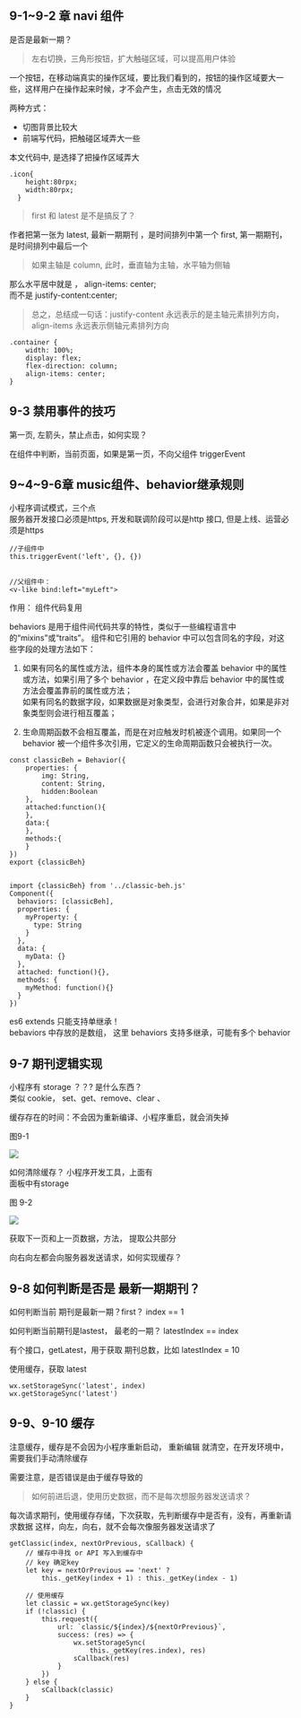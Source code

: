 

## 9-1~9-2 章 navi 组件
是否是最新一期？

> 左右切换，三角形按钮，扩大触碰区域，可以提高用户体验  


一个按钮，在移动端真实的操作区域，要比我们看到的，按钮的操作区域要大一些，这样用户在操作起来时候，才不会产生，点击无效的情况

两种方式：   

+ 切图背景比较大    
+ 前端写代码，把触碰区域弄大一些

本文代码中, 是选择了把操作区域弄大


```
.icon{
    height:80rpx;
    width:80rpx;
  }

```

> first 和 latest 是不是搞反了？    

作者把第一张为 latest, 最新一期期刊 ，是时间排列中第一个
first, 第一期期刊，是时间排列中最后一个

> 如果主轴是 column, 此时，垂直轴为主轴，水平轴为侧轴 

那么水平居中就是 ， align-items: center;    
而不是  justify-content:center; 

> 总之，总结成一句话：justify-content 永远表示的是主轴元素排列方向，align-items 永远表示侧轴元素排列方向


```
.container {
    width: 100%;
    display: flex;
    flex-direction: column; 
    align-items: center;   
}
```


##  9-3 禁用事件的技巧

第一页, 左箭头，禁止点击，如何实现？

在组件中判断，当前页面，如果是第一页，不向父组件 triggerEvent



 
 
 
##  9~4~9-6章 music组件、behavior继承规则

小程序调试模式，三个点  
服务器开发接口必须是https, 开发和联调阶段可以是http 接口, 但是上线、运营必须是https


```
//子组件中
this.triggerEvent('left', {}, {})


//父组件中：
<v-like bind:left="myLeft">
```

作用： 组件代码复用

behaviors 是用于组件间代码共享的特性，类似于一些编程语言中的“mixins”或“traits”。
组件和它引用的 behavior 中可以包含同名的字段，对这些字段的处理方法如下：

1. 如果有同名的属性或方法，组件本身的属性或方法会覆盖 behavior 中的属性或方法，如果引用了多个 behavior ，在定义段中靠后 behavior 中的属性或方法会覆盖靠前的属性或方法；  
如果有同名的数据字段，如果数据是对象类型，会进行对象合并，如果是非对象类型则会进行相互覆盖；

2. 生命周期函数不会相互覆盖，而是在对应触发时机被逐个调用。如果同一个 behavior 被一个组件多次引用，它定义的生命周期函数只会被执行一次。

```
const classicBeh = Behavior({
    properties: {
        img: String,
        content: String,
        hidden:Boolean
    },
    attached:function(){
    },
    data:{
    },
    methods:{
    }
})
export {classicBeh}


import {classicBeh} from '../classic-beh.js'
Component({
  behaviors: [classicBeh],
  properties: {
    myProperty: {
      type: String
    }
  },
  data: {
    myData: {}
  },
  attached: function(){},
  methods: {
    myMethod: function(){}
  }
})
```


es6  extends  只能支持单继承！  
bebaviors 中存放的是数组， 这里 behaviors 支持多继承，可能有多个 behavior





## 9-7 期刊逻辑实现

小程序有 storage ？？? 是什么东西？  
类似 cookie， set、get、remove、clear 、

缓存存在的时间：不会因为重新编译、小程序重启，就会消失掉



图9-1

![](https://github.com/shipskunkun/small-program/blob/master/articles/images/9-1.png?raw=true)

如何清除缓存？ 小程序开发工具，上面有  
面板中有storage

图 9-2

![](https://github.com/shipskunkun/small-program/blob/master/articles/images/9-2.png?raw=true)

获取下一页和上一页数据，方法， 提取公共部分   

向右向左都会向服务器发送请求，如何实现缓存？


## 9-8 如何判断是否是 最新一期期刊？

如何判断当前 期刊是最新一期？first？ index == 1

如何判断当前期刊是lastest， 最老的一期？  latestIndex == index

有个接口，getLatest，用于获取 期刊总数，比如 latestIndex  = 10  

使用缓存，获取 latest

```
wx.setStorageSync('latest', index)
wx.getStorageSync('latest')
```


## 9-9、9-10 缓存

注意缓存，缓存是不会因为小程序重新启动， 重新编辑 就清空，在开发环境中，需要我们手动清除缓存

需要注意，是否错误是由于缓存导致的

> 如何前进后退，使用历史数据，而不是每次想服务器发送请求？

每次请求期刊，使用缓存存储，下次获取，先判断缓存中是否有，没有，再重新请求数据
这样，向左，向右，就不会每次像服务器发送请求了

```
getClassic(index, nextOrPrevious, sCallback) {
    // 缓存中寻找 or API 写入到缓存中
    // key 确定key
    let key = nextOrPrevious == 'next' ?
        this._getKey(index + 1) : this._getKey(index - 1)
        
    // 使用缓存
    let classic = wx.getStorageSync(key)
    if (!classic) {
        this.request({
            url: `classic/${index}/${nextOrPrevious}`,
            success: (res) => {
                wx.setStorageSync(
                    this._getKey(res.index), res)
                sCallback(res)
            }
        })
    } else {
        sCallback(classic)
    }
}
```